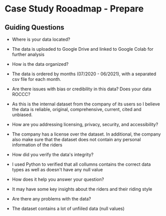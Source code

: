 # Case Study Rooadmap - Prepare

## Guiding Questions

* Where is your data located?
- The data is uploaded to Google Drive and linked to Google Colab for further analysis

* How is the data organized?
- The data is ordered by months (07/2020 - 06/2021), with a separated csv file for each month.

* Are there issues with bias or credibility in this data? Does your data ROCCC?
- As this is the internal dataset from the company of its users so I believe the data is reliable, original, comprehensive, current, cited and unbiased.

* How are you addressing licensing, privacy, security, and accessibility?
- The company has a license over the dataset. In additional, the company also make sure that the dataset does not contain any personal information of the riders

* How did you verify the data's integrity?
- I used Python to verified that all collumns contains the correct data types as well as doesn't have any null value

* How does it help you answer your question?
- It may have some key insights about the riders and their riding style

* Are there any problems with the data?
- The dataset contains a lot of unfiiled data (null values)
